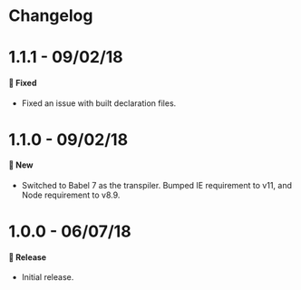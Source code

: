 # Changelog

# 1.1.1 - 09/02/18

#### 🐞 Fixed

- Fixed an issue with built declaration files.

# 1.1.0 - 09/02/18

#### 🚀 New

- Switched to Babel 7 as the transpiler. Bumped IE requirement to v11, and Node requirement to v8.9.

# 1.0.0 - 06/07/18

#### 🎉 Release

- Initial release.
